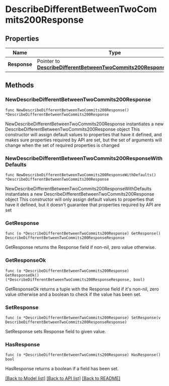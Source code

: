# DescribeDifferentBetweenTwoCommits200Response

## Properties

Name | Type | Description | Notes
------------ | ------------- | ------------- | -------------
**Response** | Pointer to [**DescribeDifferentBetweenTwoCommits200ResponseResponse**](DescribeDifferentBetweenTwoCommits200ResponseResponse.md) |  | [optional] 

## Methods

### NewDescribeDifferentBetweenTwoCommits200Response

`func NewDescribeDifferentBetweenTwoCommits200Response() *DescribeDifferentBetweenTwoCommits200Response`

NewDescribeDifferentBetweenTwoCommits200Response instantiates a new DescribeDifferentBetweenTwoCommits200Response object
This constructor will assign default values to properties that have it defined,
and makes sure properties required by API are set, but the set of arguments
will change when the set of required properties is changed

### NewDescribeDifferentBetweenTwoCommits200ResponseWithDefaults

`func NewDescribeDifferentBetweenTwoCommits200ResponseWithDefaults() *DescribeDifferentBetweenTwoCommits200Response`

NewDescribeDifferentBetweenTwoCommits200ResponseWithDefaults instantiates a new DescribeDifferentBetweenTwoCommits200Response object
This constructor will only assign default values to properties that have it defined,
but it doesn't guarantee that properties required by API are set

### GetResponse

`func (o *DescribeDifferentBetweenTwoCommits200Response) GetResponse() DescribeDifferentBetweenTwoCommits200ResponseResponse`

GetResponse returns the Response field if non-nil, zero value otherwise.

### GetResponseOk

`func (o *DescribeDifferentBetweenTwoCommits200Response) GetResponseOk() (*DescribeDifferentBetweenTwoCommits200ResponseResponse, bool)`

GetResponseOk returns a tuple with the Response field if it's non-nil, zero value otherwise
and a boolean to check if the value has been set.

### SetResponse

`func (o *DescribeDifferentBetweenTwoCommits200Response) SetResponse(v DescribeDifferentBetweenTwoCommits200ResponseResponse)`

SetResponse sets Response field to given value.

### HasResponse

`func (o *DescribeDifferentBetweenTwoCommits200Response) HasResponse() bool`

HasResponse returns a boolean if a field has been set.


[[Back to Model list]](../README.md#documentation-for-models) [[Back to API list]](../README.md#documentation-for-api-endpoints) [[Back to README]](../README.md)


